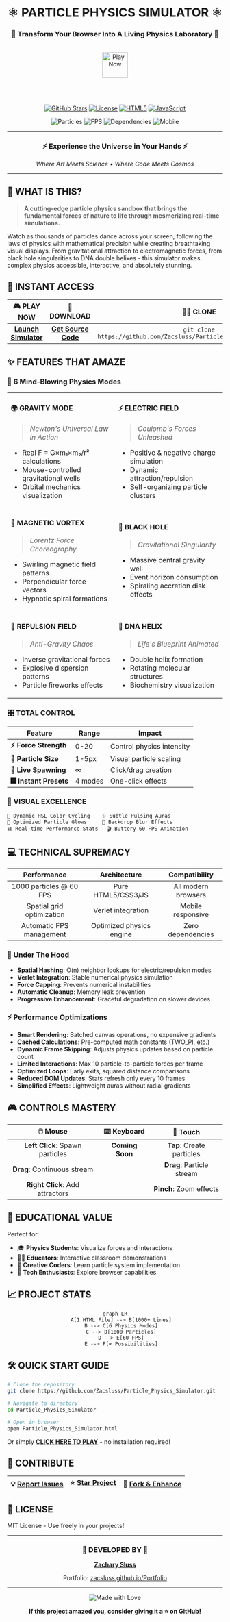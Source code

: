 # <div align="center">⚛️ PARTICLE PHYSICS SIMULATOR ⚛️</div>

<div align="center">
  
  ### 🌟 **Transform Your Browser Into A Living Physics Laboratory** 🌟
  
  <br>
  
  <a href="https://zacsluss.github.io/Particle_Physics_Simulator/Particle_Physics_Simulator.html">
    <img src="https://img.shields.io/badge/🚀_PLAY_NOW-FF6B6B?style=for-the-badge&logoColor=white&labelColor=1a1a2e&height=60" alt="Play Now" height="60"/>
  </a>
  
  <br><br>
  
  [![GitHub Stars](https://img.shields.io/github/stars/Zacsluss/Particle_Physics_Simulator?style=for-the-badge&color=FFD700&labelColor=1a1a2e)](https://github.com/Zacsluss/Particle_Physics_Simulator/stargazers)
  [![License](https://img.shields.io/badge/LICENSE-MIT-4ECDC4?style=for-the-badge&labelColor=1a1a2e)](LICENSE)
  [![HTML5](https://img.shields.io/badge/HTML5-E34F26?style=for-the-badge&logo=html5&logoColor=white&labelColor=1a1a2e)](https://developer.mozilla.org/en-US/docs/Web/HTML)
  [![JavaScript](https://img.shields.io/badge/JavaScript-F7DF1E?style=for-the-badge&logo=javascript&logoColor=black&labelColor=1a1a2e)](https://developer.mozilla.org/en-US/docs/Web/JavaScript)
  
  <img src="https://img.shields.io/badge/1000_Particles-Real--Time-blueviolet?style=flat-square&labelColor=1a1a2e" alt="Particles"/>
  <img src="https://img.shields.io/badge/60_FPS-Guaranteed-green?style=flat-square&labelColor=1a1a2e" alt="FPS"/>
  <img src="https://img.shields.io/badge/Zero_Dependencies-Pure_JS-orange?style=flat-square&labelColor=1a1a2e" alt="Dependencies"/>
  <img src="https://img.shields.io/badge/Mobile-Optimized-blue?style=flat-square&labelColor=1a1a2e" alt="Mobile"/>
  
</div>

---

<div align="center">
  <h3>⚡ Experience the Universe in Your Hands ⚡</h3>
  <p><em>Where Art Meets Science • Where Code Meets Cosmos</em></p>
</div>

---

## 🎯 **WHAT IS THIS?**

> **A cutting-edge particle physics sandbox that brings the fundamental forces of nature to life through mesmerizing real-time simulations.**

Watch as thousands of particles dance across your screen, following the laws of physics with mathematical precision while creating breathtaking visual displays. From gravitational attraction to electromagnetic forces, from black hole singularities to DNA double helixes - this simulator makes complex physics accessible, interactive, and absolutely stunning.

## 🚀 **INSTANT ACCESS**

<div align="center">
  
| 🎮 **PLAY NOW** | 💾 **DOWNLOAD** | 👨‍💻 **CLONE** |
|:---:|:---:|:---:|
| [**Launch Simulator**](https://zacsluss.github.io/Particle_Physics_Simulator/Particle_Physics_Simulator.html) | [**Get Source Code**](https://github.com/Zacsluss/Particle_Physics_Simulator/archive/refs/heads/main.zip) | `git clone https://github.com/Zacsluss/Particle_Physics_Simulator.git` |

</div>

## ✨ **FEATURES THAT AMAZE**

### 🔬 **6 Mind-Blowing Physics Modes**

<table>
<tr>
<td width="50%">

#### 🌍 **GRAVITY MODE**
> *Newton's Universal Law in Action*
- Real F = G×m₁×m₂/r² calculations
- Mouse-controlled gravitational wells
- Orbital mechanics visualization

</td>
<td width="50%">

#### ⚡ **ELECTRIC FIELD**
> *Coulomb's Forces Unleashed*
- Positive & negative charge simulation
- Dynamic attraction/repulsion
- Self-organizing particle clusters

</td>
</tr>
<tr>
<td width="50%">

#### 🧲 **MAGNETIC VORTEX**
> *Lorentz Force Choreography*
- Swirling magnetic field patterns
- Perpendicular force vectors
- Hypnotic spiral formations

</td>
<td width="50%">

#### 🌌 **BLACK HOLE**
> *Gravitational Singularity*
- Massive central gravity well
- Event horizon consumption
- Spiraling accretion disk effects

</td>
</tr>
<tr>
<td width="50%">

#### 💫 **REPULSION FIELD**
> *Anti-Gravity Chaos*
- Inverse gravitational forces
- Explosive dispersion patterns
- Particle fireworks effects

</td>
<td width="50%">

#### 🧬 **DNA HELIX**
> *Life's Blueprint Animated*
- Double helix formation
- Rotating molecular structures
- Biochemistry visualization

</td>
</tr>
</table>

### 🎛️ **TOTAL CONTROL**

| Feature | Range | Impact |
|---------|-------|--------|
| **⚡ Force Strength** | 0-20 | Control physics intensity |
| **📏 Particle Size** | 1-5px | Visual particle scaling |
| **🎯 Live Spawning** | ∞ | Click/drag creation |
| **🎆 Instant Presets** | 4 modes | One-click effects |

### 🎨 **VISUAL EXCELLENCE**

```
🌈 Dynamic HSL Color Cycling    ✨ Subtle Pulsing Auras
💎 Optimized Particle Glows     🌌 Backdrop Blur Effects
📊 Real-time Performance Stats   🎬 Buttery 60 FPS Animation
```

## 💻 **TECHNICAL SUPREMACY**

<div align="center">

| **Performance** | **Architecture** | **Compatibility** |
|:---:|:---:|:---:|
| 1000 particles @ 60 FPS | Pure HTML5/CSS3/JS | All modern browsers |
| Spatial grid optimization | Verlet integration | Mobile responsive |
| Automatic FPS management | Optimized physics engine | Zero dependencies |

</div>

### 🧠 **Under The Hood**

- **Spatial Hashing**: O(n) neighbor lookups for electric/repulsion modes
- **Verlet Integration**: Stable numerical physics simulation
- **Force Capping**: Prevents numerical instabilities
- **Automatic Cleanup**: Memory leak prevention
- **Progressive Enhancement**: Graceful degradation on slower devices

### ⚡ **Performance Optimizations**

- **Smart Rendering**: Batched canvas operations, no expensive gradients
- **Cached Calculations**: Pre-computed math constants (TWO_PI, etc.)
- **Dynamic Frame Skipping**: Adjusts physics updates based on particle count
- **Limited Interactions**: Max 10 particle-to-particle forces per frame
- **Optimized Loops**: Early exits, squared distance comparisons
- **Reduced DOM Updates**: Stats refresh only every 10 frames
- **Simplified Effects**: Lightweight auras without radial gradients

## 🎮 **CONTROLS MASTERY**

<div align="center">

| 🖱️ **Mouse** | ⌨️ **Keyboard** | 📱 **Touch** |
|:---:|:---:|:---:|
| **Left Click**: Spawn particles | **Coming Soon** | **Tap**: Create particles |
| **Drag**: Continuous stream | | **Drag**: Particle stream |
| **Right Click**: Add attractors | | **Pinch**: Zoom effects |

</div>

## 🔬 **EDUCATIONAL VALUE**

Perfect for:
- 🎓 **Physics Students**: Visualize forces and interactions
- 👨‍🏫 **Educators**: Interactive classroom demonstrations
- 🎨 **Creative Coders**: Learn particle system implementation
- 🚀 **Tech Enthusiasts**: Explore browser capabilities

## 📈 **PROJECT STATS**

<div align="center">

```mermaid
graph LR
    A[1 HTML File] --> B[1000+ Lines]
    B --> C[6 Physics Modes]
    C --> D[1000 Particles]
    D --> E[60 FPS]
    E --> F[∞ Possibilities]
```

</div>

## 🛠️ **QUICK START GUIDE**

```bash
# Clone the repository
git clone https://github.com/Zacsluss/Particle_Physics_Simulator.git

# Navigate to directory
cd Particle_Physics_Simulator

# Open in browser
open Particle_Physics_Simulator.html
```

Or simply **[CLICK HERE TO PLAY](https://zacsluss.github.io/Particle_Physics_Simulator/Particle_Physics_Simulator.html)** - no installation required!

## 🤝 **CONTRIBUTE**

<div align="center">

| 💡 [**Report Issues**](https://github.com/Zacsluss/Particle_Physics_Simulator/issues) | ⭐ [**Star Project**](https://github.com/Zacsluss/Particle_Physics_Simulator) | 🔀 [**Fork & Enhance**](https://github.com/Zacsluss/Particle_Physics_Simulator/fork) |
|:---:|:---:|:---:|

</div>

## 📜 **LICENSE**

MIT License - Use freely in your projects!

---

<div align="center">
  
### 🌟 **DEVELOPED BY** 🌟

**[Zachary Sluss](https://www.linkedin.com/in/zacharyjsluss/)**

Portfolio: [zacsluss.github.io/Portfolio](https://zacsluss.github.io/Portfolio/)

---

<img src="https://img.shields.io/badge/Made_With-❤️_&_Physics-red?style=for-the-badge&labelColor=1a1a2e" alt="Made with Love"/>

**If this project amazed you, consider giving it a ⭐ on GitHub!**

</div>